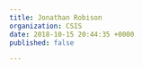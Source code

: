 ```yaml
---
title: Jonathan Robison
organization: CSIS
date: 2018-10-15 20:44:35 +0000
published: false

---
```

